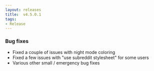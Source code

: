 ```yaml
---
layout: releases
title:  v4.5.0.1
tags:
- Release
---
```


### Bug fixes

- Fixed a couple of issues with night mode coloring
- Fixed a few issues with "use subreddit stylesheet" for some users
- Various other small / emergency bug fixes
